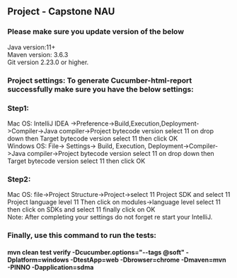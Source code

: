 ## Project - Capstone NAU

### Please make sure you update version of the below<br>
Java version:11+<br>
Maven version: 3.6.3<br>
Git version 2.23.0 or higher.<br>

### Project settings: To generate Cucumber-html-report successfully make sure you have the below settings:

### Step1:
Mac OS: IntelliJ IDEA ->Preference->Build,Execution,Deployment->Compiler->Java compiler->Project bytecode version select 11 on drop down  then Target bytecode version select 11 then click OK<br>
Windows OS: File-> Settings-> Build, Execution, Deployment->Compiler->Java compiler->Project bytecode version select 11 on drop down  then Target bytecode version select 11 then click OK

### Step2:
Mac OS: file->Project Structure->Project->select 11 Project SDK and select 11 Project language level 11 Then click on modules->language level select 11 then click on SDKs and select 11 finally click on OK<br>
Note: After completing your settings do not forget re start your IntelliJ.

### Finally, use this command to run the tests:
#### mvn clean test verify -Dcucumber.options="--tags @soft" -Dplatform=windows -DtestApp=web -Dbrowser=chrome -Dmaven=mvn -PINNO -Dapplication=sdma
   


